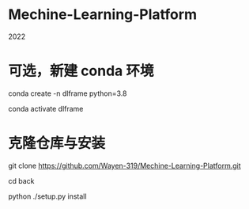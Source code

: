 # Mechine-Learning-Platform
2022
# 可选，新建 conda 环境
conda create -n dlframe python=3.8

conda activate dlframe

# 克隆仓库与安装
git clone https://github.com/Wayen-319/Mechine-Learning-Platform.git

cd back

python ./setup.py install

